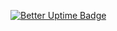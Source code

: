 [![Better Uptime Badge](https://betteruptime.com/status-badges/v1/monitor/fcpw.svg)](https://betteruptime.com/?utm_source=status_badge)
